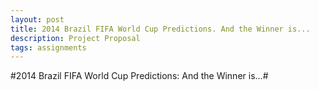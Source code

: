 ```yaml
---
layout: post
title: 2014 Brazil FIFA World Cup Predictions. And the Winner is...
description: Project Proposal
tags: assignments
---
```


#2014 Brazil FIFA World Cup Predictions: And the Winner is...#

